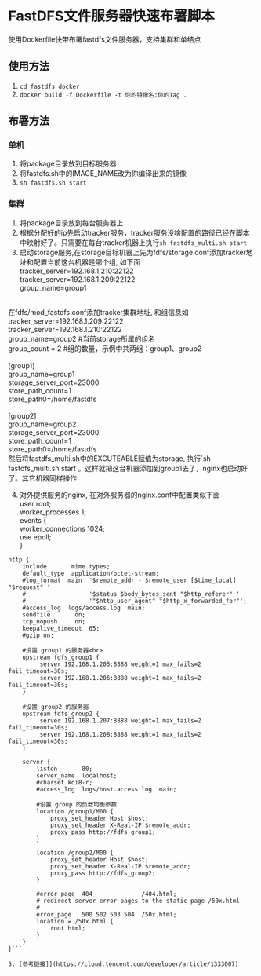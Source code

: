 # FastDFS文件服务器快速布署脚本
使用Dockerfile快带布署fastdfs文件服务器，支持集群和单结点

## 使用方法
1. `cd fastdfs_docker`
2. `docker build -f Dockerfile -t 你的镜像名:你的Tag .`

## 布署方法
### 单机
1. 将package目录放到目标服务器
2. 将fastdfs.sh中的IMAGE_NAME改为你编译出来的镜像
3. `sh fastdfs.sh start`

### 集群
1. 将package目录放到每台服务器上
2. 根据分配好的ip先启动tracker服务，tracker服务没啥配置的路径已经在脚本中映射好了。只需要在每台tracker机器上执行`sh fastdfs_multi.sh start`
3. 启动storage服务,在storage目标机器上先为fdfs/storage.conf添加tracker地址和配置当前这台机器是哪个组, 如下面<br>
    tracker_server=192.168.1.210:22122<br>
    tracker_server=192.168.1.209:22122<br>
    group_name=group1<br>
<br>
在fdfs/mod_fastdfs.conf添加tracker集群地址, 和组信息如<br>
tracker_server=192.168.1.209:22122<br>
tracker_server=192.168.1.210:22122<br>
group_name=group2                        #当前storage所属的组名<br>
group_count = 2                    #组的数量，示例中共两组：group1、group2<br>
<br>
[group1]<br>
group_name=group1<br>
storage_server_port=23000<br>
store_path_count=1<br>
store_path0=/home/fastdfs<br>
<br>
[group2]<br>
group_name=group2<br>
storage_server_port=23000<br>
store_path_count=1<br>
store_path0=/home/fastdfs<br>
然后将fastdfs_multi.sh中的EXCUTEABLE赋值为storage, 执行`sh fastdfs_multi.sh start`。这样就把这台机器添加到group1去了，nginx也启动好了。其它机器同样操作

4. 对外提供服务的nginx, 在对外服务器的nginx.conf中配置类似下面 <br>
user  root;<br>
worker_processes  1;<br>
events {<br>
    worker_connections  1024;<br>
    use epoll;<br>
}<br>
```
http {
    include       mime.types;
    default_type  application/octet-stream;
    #log_format  main  '$remote_addr - $remote_user [$time_local] "$request" '
    #                  '$status $body_bytes_sent "$http_referer" '
    #                  '"$http_user_agent" "$http_x_forwarded_for"';
    #access_log  logs/access.log  main;
    sendfile       on;
    tcp_nopush     on;
    keepalive_timeout  65;
    #gzip on;

    #设置 group1 的服务器<br>
    upstream fdfs_group1 {
         server 192.168.1.205:8888 weight=1 max_fails=2 fail_timeout=30s;
         server 192.168.1.206:8888 weight=1 max_fails=2 fail_timeout=30s;
    }

    #设置 group2 的服务器
    upstream fdfs_group2 {
         server 192.168.1.207:8888 weight=1 max_fails=2 fail_timeout=30s;
         server 192.168.1.208:8888 weight=1 max_fails=2 fail_timeout=30s;
    }

    server {
        listen       80;
        server_name  localhost;
        #charset koi8-r;
        #access_log  logs/host.access.log  main;

        #设置 group 的负载均衡参数
        location /group1/M00 {
            proxy_set_header Host $host;
            proxy_set_header X-Real-IP $remote_addr;
            proxy_pass http://fdfs_group1;
        }

        location /group2/M00 {
            proxy_set_header Host $host;
            proxy_set_header X-Real-IP $remote_addr;
            proxy_pass http://fdfs_group2;
        }

        #error_page  404              /404.html;
        # redirect server error pages to the static page /50x.html
        #
        error_page   500 502 503 504  /50x.html;
        location = /50x.html {
            root html;
        }
    }
}```

5. [参考链接]](https://cloud.tencent.com/developer/article/1333007)